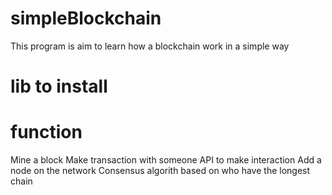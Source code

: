 # simpleBlockchain
This program is aim to learn how a blockchain work in a simple way 

# lib to install 

# function
Mine a block
Make transaction with someone
API to make interaction
Add a node on the network
Consensus algorith based on who have the longest chain
